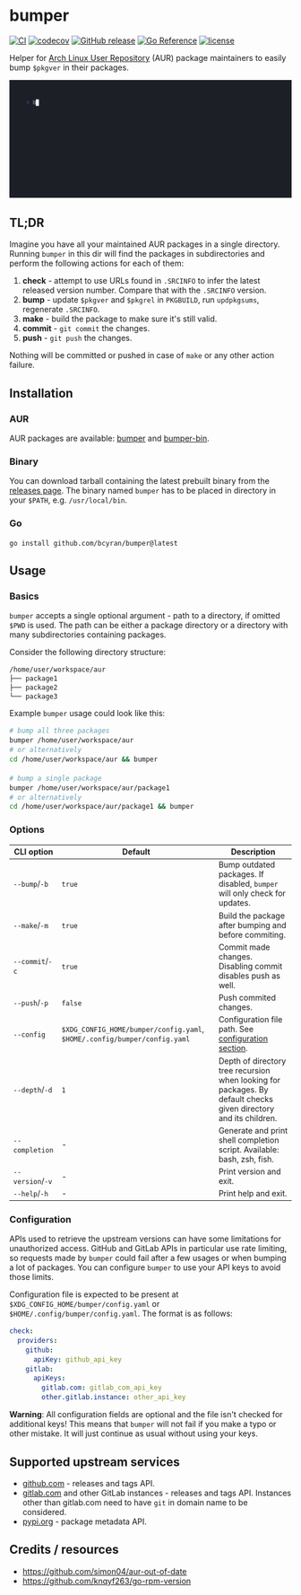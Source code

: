 # bumper
[![CI](https://github.com/bcyran/bumper/actions/workflows/test.yml/badge.svg?branch=master)](https://github.com/bcyran/bumper/actions/workflows/test.yml)
[![codecov](https://codecov.io/github/bcyran/bumper/branch/master/graph/badge.svg?token=GCRN2996B0)](https://codecov.io/github/bcyran/bumper)
[![GitHub release](https://img.shields.io/github/v/release/bcyran/bumper)](https://github.com/bcyran/bumper/releases/latest)
[![Go Reference](https://pkg.go.dev/badge/github.com/bcyran/bumper.svg)](https://pkg.go.dev/github.com/bcyran/bumper)
[![license](https://img.shields.io/github/license/bcyran/bumper)](https://github.com/bcyran/bumper/blob/master/LICENSE)

Helper for [Arch Linux User Repository](https://aur.archlinux.org/) (AUR) package maintainers to easily bump `$pkgver` in their packages.

![bumper demo gif](./demo.gif)

## TL;DR
Imagine you have all your maintained AUR packages in a single directory.
Running `bumper` in this dir will find the packages in subdirectories and perform the following actions for each of them:
1. **check** - attempt to use URLs found in `.SRCINFO` to infer the latest released version number.
  Compare that with the `.SRCINFO` version.
2. **bump** - update `$pkgver` and `$pkgrel` in `PKGBUILD`, run `updpkgsums`, regenerate `.SRCINFO`.
3. **make** - build the package to make sure it's still valid.
4. **commit** - `git commit` the changes.
5. **push** - `git push` the changes.

Nothing will be committed or pushed in case of `make` or any other action failure.

## Installation
### AUR
AUR packages are available: [bumper](https://aur.archlinux.org/packages/bumper) and [bumper-bin](https://aur.archlinux.org/packages/bumper-bin).

### Binary
You can download tarball containing the latest prebuilt binary from the [releases page](https://github.com/bcyran/bumper/releases).
The binary named `bumper` has to be placed in directory in your `$PATH`, e.g. `/usr/local/bin`.

### Go
```
go install github.com/bcyran/bumper@latest
```

## Usage
### Basics
`bumper` accepts a single optional argument - path to a directory, if omitted `$PWD` is used.
The path can be either a package directory or a directory with many subdirectories containing packages.

Consider the following directory structure:
```
/home/user/workspace/aur
├── package1
├── package2
└── package3
```
Example `bumper` usage could look like this:
```bash
# bump all three packages
bumper /home/user/workspace/aur
# or alternatively
cd /home/user/workspace/aur && bumper

# bump a single package
bumper /home/user/workspace/aur/package1
# or alternatively
cd /home/user/workspace/aur/package1 && bumper
```

### Options
| CLI option       | Default                                                                   | Description                                                                                                      |
| ------------     | ---------                                                                 | -------------                                                                                                    |
| `--bump`/`-b`    | `true`                                                                    | Bump outdated packages. If disabled, `bumper` will only check for updates.                                       |
| `--make`/`-m`    | `true`                                                                    | Build the package after bumping and before commiting.                                                            |
| `--commit`/`-c`  | `true`                                                                    | Commit made changes. Disabling commit disables push as well.                                                     |
| `--push`/`-p`    | `false`                                                                   | Push commited changes.                                                                                           |
| `--config`       | `$XDG_CONFIG_HOME/bumper/config.yaml`, `$HOME/.config/bumper/config.yaml` | Configuration file path. See [configuration section](#configuration).                                            |
| `--depth`/`-d`   | `1`                                                                       | Depth of directory tree recursion when looking for packages. By default checks given directory and its children. |
| `--completion`   | -                                                                         | Generate and print shell completion script. Available: bash, zsh, fish.                                          |
| `--version`/`-v` | -                                                                         | Print version and exit.                                                                                          |
| `--help`/`-h`    | -                                                                         | Print help and exit.                                                                                             |

### Configuration
APIs used to retrieve the upstream versions can have some limitations for unauthorized access.
GitHub and GitLab APIs in particular use rate limiting, so requests made by `bumper` could fail after a few usages or when bumping a lot of packages.
You can configure `bumper` to use your API keys to avoid those limits.

Configuration file is expected to be present at `$XDG_CONFIG_HOME/bumper/config.yaml` or `$HOME/.config/bumper/config.yaml`.
The format is as follows:
```yaml
check:
  providers:
    github:
      apiKey: github_api_key
    gitlab:
      apiKeys:
        gitlab.com: gitlab_com_api_key
        other.gitlab.instance: other_api_key
```
**Warning**: All configuration fields are optional and the file isn't checked for additional keys!
This means that `bumper` will not fail if you make a typo or other mistake.
It will just continue as usual without using your keys.

## Supported upstream services
- [github.com](https://github.com) - releases and tags API.
- [gitlab.com](https://gitlab.com) and other GitLab instances - releases and tags API.
  Instances other than gitlab.com need to have `git` in domain name to be considered.
- [pypi.org](https://pypi.org) - package metadata API.

## Credits / resources
- https://github.com/simon04/aur-out-of-date
- https://github.com/knqyf263/go-rpm-version
